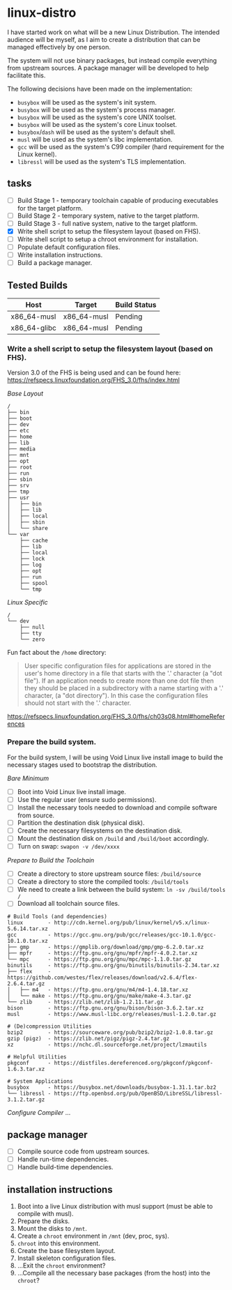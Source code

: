 # linux-distro

I have started work on what will be a new Linux Distribution. The intended audience will be myself, as I aim to create a distribution that can be managed effectively by one person.

The system will not use binary packages, but instead compile everything from upstream sources. A package manager will be developed to help facilitate this.

The following decisions have been made on the implementation:

 - `busybox` will be used as the system's init system.
 - `busybox` will be used as the system's process manager.
 - `busybox` will be used as the system's core UNIX toolset.
 - `busybox` will be used as the system's core Linux toolset.
 - `busybox`/`dash` will be used as the system's default shell.
 - `musl` will be used as the system's libc implementation.
 - `gcc` will be used as the system's C99 compiler (hard requirement for the Linux kernel).
 - `libressl` will be used as the system's TLS implementation.

## tasks

 - [ ] Build Stage 1 - temporary toolchain capable of producing executables for the target platform.
 - [ ] Build Stage 2 - temporary system, native to the target platform.
 - [ ] Build Stage 3 - full native system, native to the target platform.
 - [x] Write shell script to setup the filesystem layout (based on FHS).
 - [ ] Write shell script to setup a chroot environment for installation.
 - [ ] Populate default configuration files.
 - [ ] Write installation instructions.
 - [ ] Build a package manager.

## Tested Builds

| Host         | Target      | Build Status   |
| ------------ | ----------- | -------------- | 
| x86_64-musl  | x86_64-musl | Pending        |
| x86_64-glibc | x86_64-musl | Pending        |

### Write a shell script to setup the filesystem layout (based on FHS).

Version 3.0 of the FHS is being used and can be found here: https://refspecs.linuxfoundation.org/FHS_3.0/fhs/index.html

*Base Layout*
```
/
├── bin
├── boot
├── dev
├── etc
├── home
├── lib
├── media
├── mnt
├── opt
├── root
├── run
├── sbin
├── srv
├── tmp
├── usr
│   ├── bin
│   ├── lib
│   ├── local
│   ├── sbin
│   └── share
└── var
    ├── cache
    ├── lib
    ├── local
    ├── lock
    ├── log
    ├── opt
    ├── run
    ├── spool
    └── tmp
```

*Linux Specific*
```
/
└── dev
    ├── null
    ├── tty
    └── zero
```

Fun fact about the `/home` directory:

>User specific configuration files for applications are stored in the user's home directory in a file that starts with the '.' character (a "dot file"). If an application needs to create more than one dot file then they should be placed in a subdirectory with a name starting with a '.' character, (a "dot directory"). In this case the configuration files should not start with the '.' character.

https://refspecs.linuxfoundation.org/FHS_3.0/fhs/ch03s08.html#homeReferences

### Prepare the build system.

For the build system, I will be using Void Linux live install image to build the necessary stages used to bootstrap the distribution.

*Bare Minimum*
 - [ ] Boot into Void Linux live install image.
 - [ ] Use the regular user (ensure sudo permissions).
 - [ ] Install the necessary tools needed to download and compile software from source.
 - [ ] Partition the destination disk (physical disk).
 - [ ] Create the necessary filesystems on the destination disk.
 - [ ] Mount the destination disk on `/build` and `/build/boot` accordingly.
 - [ ] Turn on swap: `swapon -v /dev/xxxx`

*Prepare to Build the Toolchain*
 - [ ] Create a directory to store upstream source files: `/build/source`
 - [ ] Create a directory to store the compiled tools: `/build/tools`
 - [ ] We need to create a link between the build system: `ln -sv /build/tools /`
 - [ ] Download all toolchain source files.

```
# Build Tools (and dependencies)
linux        - http://cdn.kernel.org/pub/linux/kernel/v5.x/linux-5.6.14.tar.xz
gcc          - https://gcc.gnu.org/pub/gcc/releases/gcc-10.1.0/gcc-10.1.0.tar.xz
├── gmp      - https://gmplib.org/download/gmp/gmp-6.2.0.tar.xz
├── mpfr     - https://ftp.gnu.org/gnu/mpfr/mpfr-4.0.2.tar.xz
└── mpc      - https://ftp.gnu.org/gnu/mpc/mpc-1.1.0.tar.gz
binutils     - https://ftp.gnu.org/gnu/binutils/binutils-2.34.tar.xz
├── flex     - https://github.com/westes/flex/releases/download/v2.6.4/flex-2.6.4.tar.gz
│   ├── m4   - https://ftp.gnu.org/gnu/m4/m4-1.4.18.tar.xz
│   └── make - https://ftp.gnu.org/gnu/make/make-4.3.tar.gz
└── zlib     - https://zlib.net/zlib-1.2.11.tar.gz
bison        - https://ftp.gnu.org/gnu/bison/bison-3.6.2.tar.xz
musl         - https://www.musl-libc.org/releases/musl-1.2.0.tar.gz

# (De)compression Utilities
bzip2        - https://sourceware.org/pub/bzip2/bzip2-1.0.8.tar.gz
gzip (pigz)  - https://zlib.net/pigz/pigz-2.4.tar.gz
xz           - https://nchc.dl.sourceforge.net/project/lzmautils

# Helpful Utilities
pkgconf      - https://distfiles.dereferenced.org/pkgconf/pkgconf-1.6.3.tar.xz

# System Applications
busybox      - https://busybox.net/downloads/busybox-1.31.1.tar.bz2
└── libressl - https://ftp.openbsd.org/pub/OpenBSD/LibreSSL/libressl-3.1.2.tar.gz
```

*Configure Compiler*
...

## package manager

 - [ ] Compile source code from upstream sources.
 - [ ] Handle run-time dependencies.
 - [ ] Handle build-time dependencies.

## installation instructions

 1. Boot into a live Linux distribution with musl support (must be able to compile with musl).
 1. Prepare the disks.
 1. Mount the disks to `/mnt`.
 1. Create a `chroot` environment in `/mnt` (dev, proc, sys).
 1. `chroot` into this environment.
 1. Create the base filesystem layout.
 1. Install skeleton configuration files.
 1. ...Exit the `chroot` environment?
 1. ...Compile all the necessary base packages (from the host) into the `chroot`?

